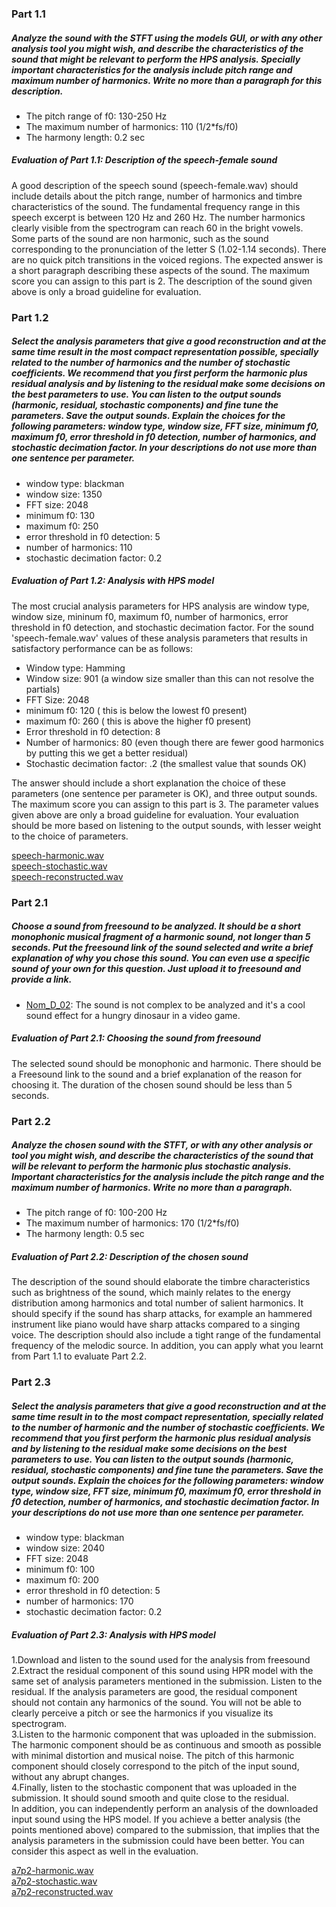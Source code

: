 ### Part 1.1
##### Analyze the sound with the STFT using the models GUI, or with any other analysis tool you might wish, and describe the characteristics of the sound that might be relevant to perform the HPS analysis. Specially important characteristics for the analysis include pitch range and maximum number of harmonics. Write no more than a paragraph for this description.

* The pitch range of f0: 130-250 Hz
* The maximum number of harmonics: 110 (1/2*fs/f0)
* The harmony length: 0.2 sec

##### Evaluation of Part 1.1: Description of the speech-female sound
A good description of the speech sound (speech-female.wav) should include details about the pitch range, number of harmonics and timbre characteristics of the sound. The fundamental frequency range in this speech excerpt is between 120 Hz and 260 Hz. The number harmonics clearly visible from the spectrogram can reach 60 in the bright vowels. Some parts of the sound are non harmonic, such as the sound corresponding to the pronunciation of the letter S (1.02-1.14 seconds). There are no quick pitch transitions in the voiced regions. The expected answer is a short paragraph describing these aspects of the sound. The maximum score you can assign to this part is 2. The description of the sound given above is only a broad guideline for evaluation.

### Part 1.2
##### Select the analysis parameters that give a good reconstruction and at the same time result in the most compact representation possible, specially related to the number of harmonics and the number of stochastic coefficients. We recommend that you first perform the harmonic plus residual analysis and by listening to the residual make some decisions on the best parameters to use. You can listen to the output sounds (harmonic, residual, stochastic components) and fine tune the parameters. Save the output sounds. Explain the choices for the following parameters: window type, window size, FFT size, minimum f0, maximum f0, error threshold in f0 detection, number of harmonics, and stochastic decimation factor. In your descriptions do not use more than one sentence per parameter.

* window type: blackman
* window size: 1350
* FFT size: 2048
* minimum f0: 130
* maximum f0: 250
* error threshold in f0 detection: 5
* number of harmonics: 110
* stochastic decimation factor: 0.2

##### Evaluation of Part 1.2: Analysis with HPS model
The most crucial analysis parameters for HPS analysis are window type, window size, mininum f0, maximum f0, number of harmonics, error threshold in f0 detection, and stochastic decimation factor. For the sound 'speech-female.wav' values of these analysis parameters that results in satisfactory performance can be as follows:

* Window type: Hamming
* Window size: 901 (a window size smaller than this can not resolve the partials)
* FFT Size: 2048
* minimum f0: 120 ( this is below the lowest f0 present)
* maximum f0: 260 ( this is above the higher f0 present)
* Error threshold in f0 detection: 8
* Number of harmonics: 80 (even though there are fewer good harmonics by putting this we get a better residual)
* Stochastic decimation factor: .2 (the smallest value that sounds OK)

The answer should include a short explanation the choice of these parameters (one sentence per parameter is OK), and three output sounds. The maximum score you can assign to this part is 3. The parameter values given above are only a broad guideline for evaluation. Your evaluation should be more based on listening to the output sounds, with lesser weight to the choice of parameters.

[speech-harmonic.wav](https://github.com/akueisara/audio-signal-processing/tree/quiz/week%207/A7/speech-harmonic.wav) </br>
[speech-stochastic.wav](https://github.com/akueisara/audio-signal-processing/tree/quiz/week%207/A7/speech-stochastic.wav) </br>
[speech-reconstructed.wav](https://github.com/akueisara/audio-signal-processing/tree/quiz/week%207/A7/speech-reconstructed.wav) </br>

### Part 2.1
##### Choose a sound from freesound to be analyzed. It should be a short monophonic musical fragment of a harmonic sound, not longer than 5 seconds. Put the freesound link of the sound selected and write a brief explanation of why you chose this sound. You can even use a specific sound of your own for this question. Just upload it to freesound and provide a link.

* [Nom_D_02](https://www.freesound.org/people/PaulMorek/sounds/172139/): The sound is not complex to be analyzed and it's a cool sound effect for a hungry dinosaur in a video game. 

##### Evaluation of Part 2.1: Choosing the sound from freesound
The selected sound should be monophonic and harmonic. There should be a Freesound link to the sound and a brief explanation of the reason for choosing it. The duration of the chosen sound should be less than 5 seconds.

### Part 2.2
##### Analyze the chosen sound with the STFT, or with any other analysis or tool you might wish, and describe the characteristics of the sound that will be relevant to perform the harmonic plus stochastic analysis. Important characteristics for the analysis include the pitch range and the maximum number of harmonics. Write no more than a paragraph.

* The pitch range of f0: 100-200 Hz
* The maximum number of harmonics: 170 (1/2*fs/f0)
* The harmony length: 0.5 sec

##### Evaluation of Part 2.2: Description of the chosen sound
The description of the sound should elaborate the timbre characteristics such as brightness of the sound, which mainly relates to the energy distribution among harmonics and total number of salient harmonics. It should specify if the sound has sharp attacks, for example an hammered instrument like piano would have sharp attacks compared to a singing voice. The description should also include a tight range of the fundamental frequency of the melodic source. In addition, you can apply what you learnt from Part 1.1 to evaluate Part 2.2.

### Part 2.3
##### Select the analysis parameters that give a good reconstruction and at the same time result in to the most compact representation, specially related to the number of harmonic and the number of stochastic coefficients. We recommend that you first perform the harmonic plus residual analysis and by listening to the residual make some decisions on the best parameters to use. You can listen to the output sounds (harmonic, residual, stochastic components) and fine tune the parameters. Save the output sounds. Explain the choices for the following parameters: window type, window size, FFT size, minimum f0, maximum f0, error threshold in f0 detection, number of harmonics, and stochastic decimation factor. In your descriptions do not use more than one sentence per parameter.

* window type: blackman
* window size: 2040
* FFT size: 2048
* minimum f0: 100
* maximum f0: 200
* error threshold in f0 detection: 5
* number of harmonics: 170
* stochastic decimation factor: 0.2

##### Evaluation of Part 2.3: Analysis with HPS model
1.Download and listen to the sound used for the analysis from freesound </br>
2.Extract the residual component of this sound using HPR model with the same set of analysis parameters mentioned in the submission. Listen to the residual. If the analysis parameters are good, the residual component should not contain any harmonics of the sound. You will not be able to clearly perceive a pitch or see the harmonics if you visualize its spectrogram.</br>
3.Listen to the harmonic component that was uploaded in the submission. The harmonic component should be as continuous and smooth as possible with minimal distortion and musical noise. The pitch of this harmonic component should closely correspond to the pitch of the input sound, without any abrupt changes.</br>
4.Finally, listen to the stochastic component that was uploaded in the submission. It should sound smooth and quite close to the residual.</br>
In addition, you can independently perform an analysis of the downloaded input sound using the HPS model. If you achieve a better analysis (the points mentioned above) compared to the submission, that implies that the analysis parameters in the submission could have been better. You can consider this aspect as well in the evaluation.

[a7p2-harmonic.wav](https://github.com/akueisara/audio-signal-processing/tree/quiz/week%207/A7/a7p2-harmonic.wav) </br>
[a7p2-stochastic.wav](https://github.com/akueisara/audio-signal-processing/tree/quiz/week%207/A7/a7p2-stochastic.wav) </br>
[a7p2-reconstructed.wav](https://github.com/akueisara/audio-signal-processing/tree/quiz/week%207/A7/a7p2-reconstructed.wav) </br>